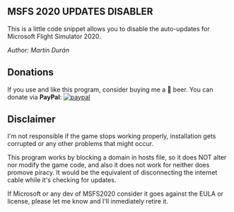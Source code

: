 MSFS 2020 UPDATES DISABLER
--------------------------
This is a little code snippet allows you to disable the auto-updates for
Microsoft Flight Simulator 2020.

*Author: Martín Durán*


## Donations
If you use and like this program, consider buying me a 🍺 beer. You
can donate via **PayPal**:
[![paypal](https://www.paypalobjects.com/en_US/i/btn/btn_donateCC_LG.gif)](https://paypal.me/maduranma)

## Disclaimer
I'm not responsible if the game stops working properly, installation gets
corrupted or any other problems that might occur.

This program works by blocking a domain in hosts file, so it does NOT
alter nor modify the game code, and also it does not work for
neither does promove piracy.
It would be the equivalent of disconnecting the internet cable while
it's checking for updates.


If Microsoft or any dev of MSFS2020 consider it goes against the EULA or
license, please let me know and I'll inmediately retire it.
